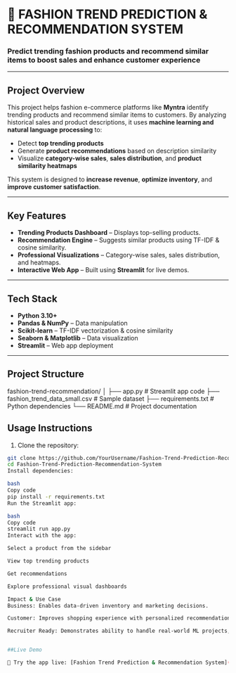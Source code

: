 # 👗 FASHION TREND PREDICTION & RECOMMENDATION SYSTEM
### Predict trending fashion products and recommend similar items to boost sales and enhance customer experience

---

## Project Overview
This project helps fashion e-commerce platforms like **Myntra** identify trending products and recommend similar items to customers. By analyzing historical sales and product descriptions, it uses **machine learning and natural language processing** to:

- Detect **top trending products**
- Generate **product recommendations** based on description similarity
- Visualize **category-wise sales**, **sales distribution**, and **product similarity heatmaps**

This system is designed to **increase revenue**, **optimize inventory**, and **improve customer satisfaction**.

---

## Key Features
- **Trending Products Dashboard** – Displays top-selling products.
- **Recommendation Engine** – Suggests similar products using TF-IDF & cosine similarity.
- **Professional Visualizations** – Category-wise sales, sales distribution, and heatmaps.
- **Interactive Web App** – Built using **Streamlit** for live demos.

---

## Tech Stack
- **Python 3.10+**
- **Pandas & NumPy** – Data manipulation
- **Scikit-learn** – TF-IDF vectorization & cosine similarity
- **Seaborn & Matplotlib** – Data visualization
- **Streamlit** – Web app deployment

---

## Project Structure
fashion-trend-recommendation/
│
├── app.py # Streamlit app code
├── fashion_trend_data_small.csv # Sample dataset
├── requirements.txt # Python dependencies
└── README.md # Project documentation


## Usage Instructions

1. Clone the repository:  
```bash
git clone https://github.com/YourUsername/Fashion-Trend-Prediction-Recommendation-System.git
cd Fashion-Trend-Prediction-Recommendation-System
Install dependencies:

bash
Copy code
pip install -r requirements.txt
Run the Streamlit app:

bash
Copy code
streamlit run app.py
Interact with the app:

Select a product from the sidebar

View top trending products

Get recommendations

Explore professional visual dashboards

Impact & Use Case
Business: Enables data-driven inventory and marketing decisions.

Customer: Improves shopping experience with personalized recommendations.

Recruiter Ready: Demonstrates ability to handle real-world ML projects, data visualization, and web deployment.


##Live Demo

🚀 Try the app live: [Fashion Trend Prediction & Recommendation System](https://saireddy81797-fashion-trend-prediction-recommendatio-app-ogkg9z.streamlit.app/)

